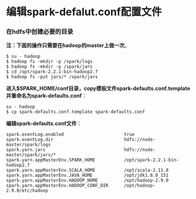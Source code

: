 编辑spark-defalut.conf配置文件
=================================================================================
### 在hdfs中创建必要的目录
**注：下面的操作只需要在hadoop的master上做一次**。
```shell
$ su - hadoop
$ hadoop fs -mkdir -p /spark/logs
$ hadoop fs -mkdir -p /spark/jars
$ cd /opt/spark-2.2.1-bin-hadoop2.7
$ hadoop fs -put jars/* /spark/jars
```

**进入$SPARK_HOME/conf目录，copy模板文件spark-defaults.conf.template并重命名为spark-defaults.conf**：
```shell
su - hadoop
$ cp spark-defaults.conf.template spark-defaults.conf
```
**编辑spark-defaults.conf文件**：
```
spark.eventLog.enabled                       true
spark.eventLog.dir                           hdfs://node-master/spark/logs
spark.yarn.jars                              hdfs://node-master/spark/jars/*
spark.yarn.appMasterEnv.SPARK_HOME           /opt/spark-2.2.1-bin-hadoop2.7
spark.yarn.appMasterEnv.SCALA_HOME           /opt/scala-2.11.8
spark.yarn.appMasterEnv.JAVA_HOME            /opt/jdk1.8.0_151
spark.yarn.appMasterEnv.HADOOP_HOME          /opt/hadoop-2.9.0
spark.yarn.appMasterEnv.HADOOP_CONF_DIR      /opt/hadoop-2.9.0/etc/hadoop
```
